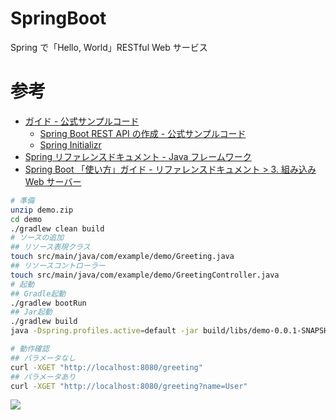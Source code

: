 # SpringBoot

Spring で「Hello, World」RESTful Web サービス

# 参考

- [ガイド - 公式サンプルコード](https://spring.pleiades.io/guides#getting-started-guides)
  - [Spring Boot REST API の作成 - 公式サンプルコード](https://spring.pleiades.io/guides/gs/rest-service/)
  - [Spring Initializr](https://start.spring.io/)
- [Spring リファレンスドキュメント - Java フレームワーク](https://spring.pleiades.io/)
- [Spring Boot 「使い方」ガイド - リファレンスドキュメント > 3. 組み込み Web サーバー](https://spring.pleiades.io/spring-boot/docs/current/reference/html/howto.html#howto-embedded-web-servers)

```bash
# 準備
unzip demo.zip
cd demo
./gradlew clean build
# ソースの追加
## リソース表現クラス
touch src/main/java/com/example/demo/Greeting.java
## リソースコントローラー
touch src/main/java/com/example/demo/GreetingController.java
# 起動
## Gradle起動
./gradlew bootRun
## Jar起動
./gradlew build
java -Dspring.profiles.active=default -jar build/libs/demo-0.0.1-SNAPSHOT.jar

# 動作確認
## パラメータなし
curl -XGET "http://localhost:8080/greeting"
## パラメータあり
curl -XGET "http://localhost:8080/greeting?name=User"
```


<img src="https://gyazo.com/d8fd78d8fcb429890f2d798a48cf258c">

